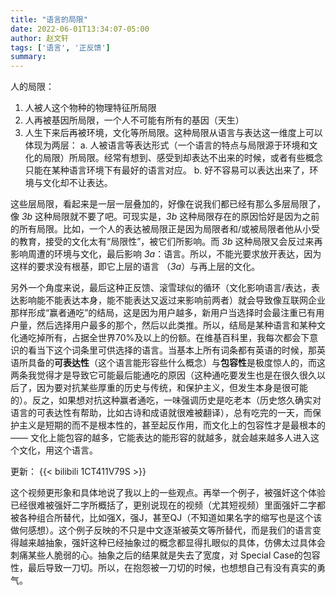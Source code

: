 ```yaml
---
title: "语言的局限"
date: 2022-06-01T13:34:07-05:00
author: 赵文轩
tags: ['语言', '正反馈']
summary: 
---
```


人的局限：
1. 人被人这个物种的物理特征所局限
2. 人再被基因所局限，一个人不可能有所有的基因（天生）
3. 人生下来后再被环境，文化等所局限。这种局限从语言与表达这一维度上可以体现为两层：
   a. 人被语言等表达形式（一个语言的特点与局限源于环境和文化的局限）所局限。经常有想到、感受到却表达不出来的时候，或者有些概念只能在某种语言环境下有最好的语言对应。
   b. 好不容易可以表达出来了，环境与文化却不让表达。

这些层局限，看起来是一层一层叠加的，好像在说我们都已经有那么多层局限了，像 *3b* 这种局限就不要了吧。可现实是，*3b* 这种局限存在的原因恰好是因为之前的所有局限。比如，一个人的表达被局限正是因为局限者和/或被局限者他从小受的教育，接受的文化太有“局限性”，被它们所影响。而 *3b* 这种局限又会反过来再影响周遭的环境与文化，最后影响 *3a*：语言。所以，不能光要求放开表达，因为这样的要求没有根基，即它上层的语言 （*3a*）与再上层的文化。

另外一个角度来说，最后这种正反馈、滚雪球似的循环（文化影响语言/表达，表达影响能不能表达本身，能不能表达又返过来影响前两者）就会导致像互联网企业那样形成“赢者通吃”的结局，这是因为用户越多，新用户当选择时会最注重已有用户量，然后选择用户最多的那个，然后以此类推。所以，结局是某种语言和某种文化通吃掉所有，占据全世界70%及以上的份额。在维基百科里，我每次都会下意识的看当下这个词条里可供选择的语言。当基本上所有词条都有英语的时候，那英语所具备的**可表达性**（这个语言能形容些什么概念）与**包容性**是极度惊人的，而这两条我觉得才是导致它可能最后能通吃的原因（这种通吃要发生也是在很久很久以后了，因为要对抗某些厚重的历史与传统，和保护主义，但发生本身是很可能的）。反之，如果想对抗这种赢者通吃，一味强调历史是吃老本（历史悠久确实对语言的可表达性有帮助，比如古诗和成语就很难被翻译），总有吃完的一天，而保护主义是短期的而不是根本性的，甚至起反作用，而文化上的包容性才是最根本的 —— 文化上能包容的越多，它能表达的能形容的就越多，就会越来越多人进入这个文化，用这个语言。

更新：
{{< bilibili 1CT411V79S >}}

这个视频更形象和具体地说了我以上的一些观点。再举一个例子，被强奸这个体验已经很难被强奸二字所概括了，更别说现在的视频（尤其短视频）里面强奸二字都被各种组合所替代，比如强X，强J，甚至QJ（不知道如果名字的缩写也是这个该做何感想）。这个例子反映的不只是中文逐渐被英文等所替代，而是我们的语言变得越来越抽象，强奸这种已经抽象过的概念都显得扎眼似的具体，仿佛太过具体会刺痛某些人脆弱的心。抽象之后的结果就是失去了宽度，对 Special Case的包容性，最后导致一刀切。所以，在抱怨被一刀切的时候，也想想自己有没有真实的勇气。